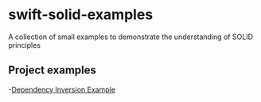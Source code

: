 # swift-solid-examples
A collection of small examples to demonstrate the understanding of SOLID principles

## Project examples
-[Dependency Inversion Example](projects/dependency-inversion-example.md)
